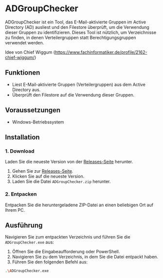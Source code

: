 # ADGroupChecker

ADGroupChecker ist ein Tool, das E-Mail-aktivierte Gruppen im Active Directory (AD) ausliest und den Filestore überprüft, um die Verwendung dieser Gruppen zu identifizieren. Dieses Tool ist nützlich, um Verzeichnisse zu finden, in denen Verteilergruppen statt Berechtigungsgruppen verwendet werden.

Idee von Chief Wiggum (https://www.fachinformatiker.de/profile/2162-chief-wiggum/)

## Funktionen

- Liest E-Mail-aktivierte Gruppen (Verteilergruppen) aus dem Active Directory aus.
- Überprüft den Filestore auf die Verwendung dieser Gruppen.

## Voraussetzungen

- Windows-Betriebssystem

## Installation

### 1. Download

Laden Sie die neueste Version von der [Releases-Seite](https://github.com/faabiii/ADGroupChecker/releases) herunter. 

1. Gehen Sie zur [Releases-Seite](https://github.com/faabiii/ADGroupChecker/releases).
2. Klicken Sie auf die neueste Version.
3. Laden Sie die Datei `ADGroupChecker.zip` herunter.

### 2. Entpacken

Entpacken Sie die heruntergeladene ZIP-Datei an einen beliebigen Ort auf Ihrem PC.

## Ausführung

Navigieren Sie zum entpackten Verzeichnis und führen Sie die `ADGroupChecker.exe` aus:

1. Öffnen Sie die Eingabeaufforderung oder PowerShell.
2. Navigieren Sie zu dem Verzeichnis, in dem Sie die Datei entpackt haben.
3. Führen Sie den folgenden Befehl aus:

```sh
.\ADGroupChecker.exe
